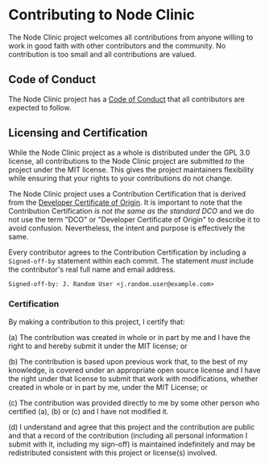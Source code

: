 # Contributing to Node Clinic

The Node Clinic project welcomes all contributions from anyone willing to
work in good faith with other contributors and the community. No contribution
is too small and all contributions are valued.

## Code of Conduct

The Node Clinic project has a [Code of Conduct][CoC] that all contributors are
expected to follow.

## Licensing and Certification

While the Node Clinic project as a whole is distributed under the GPL 3.0
license, all contributions to the Node Clinic project are submitted *to* the
project under the MIT license. This gives the project maintainers flexibility
while ensuring that your rights to your contributions do not change.

The Node Clinic project uses a Contribution Certification that is derived from
the [Developer Certificate of Origin][DCO]. It is important to note that the
Contribution Certification *is not the same as the standard DCO* and we do not
use the term "DCO" or "Developer Certificate of Origin" to describe it to avoid
confusion. Nevertheless, the intent and purpose is effectively the same.

Every contributor agrees to the Contribution Certification by including a
`Signed-off-by` statement within each commit. The statement *must* include
the contributor's real full name and email address.

```
Signed-off-by: J. Random User <j.random.user@example.com>
```

### Certification

By making a contribution to this project, I certify that:

(a) The contribution was created in whole or in part by me and I have the right
to and hereby submit it under the MIT license; or

(b) The contribution is based upon previous work that, to the best of my
knowledge, is covered under an appropriate open source license and I have the
right under that license to submit that work with modifications, whether created
in whole or in part by me, under the MIT License; or

(c) The contribution was provided directly to me by some other person who
certified (a), (b) or (c) and I have not modified it.

(d) I understand and agree that this project and the contribution are public
and that a record of the contribution (including all personal information I
submit with it, including my sign-off) is maintained indefinitely and may be
redistributed consistent with this project or license(s) involved.

[CoC]: CODE_OF_CONDUCT.md
[DCO]: https://developercertificate.org/

